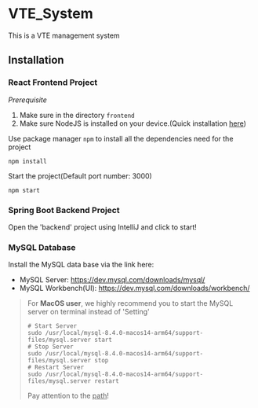 # VTE_System
This is a VTE management system

## Installation

### React Frontend Project

*Prerequisite*

1. Make sure in the directory `frontend`
2. Make sure NodeJS is installed on your device.(Quick installation [<u>here</u>](https://nodejs.org/en/download/package-manager))

Use package manager `npm` to install all the dependencies need for the project

```shell
npm install
```

Start the project(Default port number: 3000)

```shell
npm start
```

### Spring Boot Backend Project

Open the 'backend' project using IntelliJ and click to start!

### MySQL Database

Install the MySQL data base via the link here:

* MySQL Server:  https://dev.mysql.com/downloads/mysql/
* MySQL Workbench(UI): https://dev.mysql.com/downloads/workbench/

> For **MacOS user**, we highly recommend you to start the MySQL server on terminal instead of 'Setting'
>
> ```shell
> # Start Server
> sudo /usr/local/mysql-8.4.0-macos14-arm64/support-files/mysql.server start
> # Stop Server
> sudo /usr/local/mysql-8.4.0-macos14-arm64/support-files/mysql.server stop
> # Restart Server
> sudo /usr/local/mysql-8.4.0-macos14-arm64/support-files/mysql.server restart
> ```
> Pay attention to the <u>path</u>!
>





